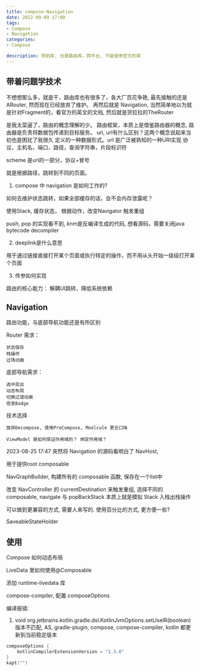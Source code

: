 ```yaml
---
title: compose-Navigation
date: 2022-09-09 17:00 
tags:
- Compose
- Navigation
categories:
- Compose

description: 导航库, 也是路由库，跨平台, 不能使用官方的库
---
```

## 带着问题学技术

不想想那么多，就是干，路由库也有很多了，各大厂百花争艳, 最先接触的还是ARouter, 然而现在已经放弃了维护。
再然后就是 Navigation, 当然简单地以为就是针对Fragment的，看官方的英文的文档, 
然后就是货拉拉的TheRouter

是我太菜逼了，路由的概念理解的少。
路由框架，本质上是借鉴路由器的概念, 路由器是负责将数据包传递到目标服务。
uri, url有什么区别？这两个概念说起来当初也是困扰了我很久
定义的一种数据形式。url 是广泛被熟知的一种URI实现
协议，主机名，端口，路径，查询字符串，片段标识符

scheme 是uri的一部分，协议+冒号

就是根据路径，跳转到不同的页面。

1. compose 中 navigation 是如何工作的?

如何去维护状态跳转，如果全部缓存的话，会不会内存泄露呢？

使用Stack, 缓存状态， 根据动作，改变Navigator 触发重组

push, pop 的实现看不到, knm是反编译生成的代码, 想看源码，需要关闭java bytecode decompiler

2. deeplink是什么意思

用于通过链接直接打开某个页面或执行特定的操作，而不用从头开始一级级打开某个页面

3. 传参如何实现

路由的核心能力：
解耦UI跳转，降低系统依赖

## Navigation

路由功能，与底部导航功能还是有所区别

Router 需求：
	
	状态保存
	栈操作
	过场动画

底部导航需求：

	选中突出
	动态布局
	切换过渡动画
	信息Badge

技术选择

	放弃Decompose, 使用PreCompose, Moelcule 更合口味

	ViewModel 是如何保证作用域的？ 绑定作用域？


2023-08-25 17:47
突然将 Navigation 的源码看明白了
NavHost, 

用于提供root composable

NavGraphBuilder, 构建所有的 composable 函数, 保存在一个list中

改变 NavController 的 currentDestination 来触发重组, 选择不同的 composable, navigate 与 popBackStack 本质上就是模拟 Stack 入栈出栈操作

可以做到更兼容的方式, 需要人来写的. 使用百分比的方式, 更方便一些? 

SaveableStateHolder


## 使用

Compose 如何动态布局

LiveData 里如何使用@Composable

添加 runtime-livedata 库

compose-compiler, 配置 composeOptions

编译报错:

1. void org.jetbrains.kotlin.gradle.dsl.KotlinJvmOptions.setUseIR(boolean)
版本不匹配, AS, gradle-plugin, compose, compose-compiler, kotlin 都更新到当前稳定版本

```kotlin
composeOptions {
	kotlinCompilerExtensionVersion = "1.3.0"
}
kapt("")
```



